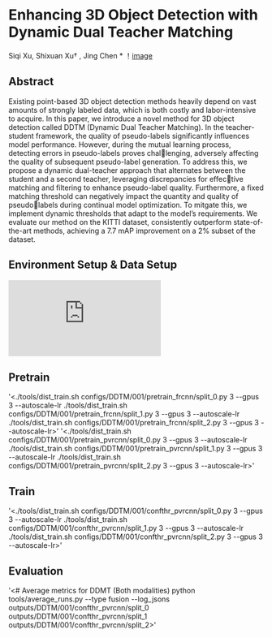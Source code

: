 # Enhancing 3D Object Detection with Dynamic Dual Teacher Matching
Siqi Xu, Shixuan Xu† , Jing Chen *
！[image](https://github.com/gaiming312/DDTM/blob/main/teaser.png)
## Abstract
Existing point-based 3D object detection methods heavily depend on vast
amounts of strongly labeled data, which is both costly and labor-intensive to
acquire. In this paper, we introduce a novel method for 3D object detection called
DDTM (Dynamic Dual Teacher Matching). In the teacher-student framework,
the quality of pseudo-labels significantly influences model performance. However,
during the mutual learning process, detecting errors in pseudo-labels proves challenging, adversely affecting the quality of subsequent pseudo-label generation.
To address this, we propose a dynamic dual-teacher approach that alternates
between the student and a second teacher, leveraging discrepancies for effective matching and filtering to enhance pseudo-label quality. Furthermore, a fixed
matching threshold can negatively impact the quantity and quality of pseudolabels during continual model optimization. To mitgate this, we implement
dynamic thresholds that adapt to the model’s requirements. We evaluate our
method on the KITTI dataset, consistently outperform state-of-the-art methods,
achieving a 7.7 mAP improvement on a 2% subset of the dataset.
## Environment Setup & Data Setup
![Detmatch](https://github.com/Divadi/DetMatch/blob/main/README.md)
## Pretrain
'<./tools/dist_train.sh configs/DDTM/001/pretrain_frcnn/split_0.py 3 --gpus 3 --autoscale-lr
./tools/dist_train.sh configs/DDTM/001/pretrain_frcnn/split_1.py 3 --gpus 3 --autoscale-lr
./tools/dist_train.sh configs/DDTM/001/pretrain_frcnn/split_2.py 3 --gpus 3 --autoscale-lr>'
'<./tools/dist_train.sh configs/DDTM/001/pretrain_pvrcnn/split_0.py 3 --gpus 3 --autoscale-lr
./tools/dist_train.sh configs/DDTM/001/pretrain_pvrcnn/split_1.py 3 --gpus 3 --autoscale-lr
./tools/dist_train.sh configs/DDTM/001/pretrain_pvrcnn/split_2.py 3 --gpus 3 --autoscale-lr>'
## Train
'<./tools/dist_train.sh configs/DDTM/001/confthr_pvrcnn/split_0.py 3 --gpus 3 --autoscale-lr
./tools/dist_train.sh configs/DDTM/001/confthr_pvrcnn/split_1.py 3 --gpus 3 --autoscale-lr
./tools/dist_train.sh configs/DDTM/001/confthr_pvrcnn/split_2.py 3 --gpus 3 --autoscale-lr>'
## Evaluation

'<# Average metrics for DDMT (Both modalities)
python tools/average_runs.py --type fusion --log_jsons outputs/DDTM/001/confthr_pvrcnn/split_0 outputs/DDTM/001/confthr_pvrcnn/split_1 outputs/DDTM/001/confthr_pvrcnn/split_2>'

